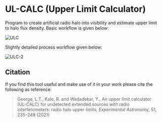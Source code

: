 # UL-CALC (Upper Limit Calculator)
Program to create artificial radio halo into visibility and estimate upper limit to halo flux density. Basic workflow is given below:

![ULC](https://github.com/lijotgeorge/upper-limit-calculator/blob/master/ULC-flowchart.png)

Slightly detailed process workflow given below:

![ULC-2](https://github.com/lijotgeorge/upper-limit-calculator/blob/master/ULC-process.png)

## Citation
If you find this tool useful and make use of it in your work please cite the following as reference:
> George, L.T., Kale, R. and Wadadekar, Y., An upper limit calculator (UL-CALC) for undetected extended sources with radio interferometers: radio halo upper limits, _Experimental Astronomy_, 51, 235–248 (2021)
